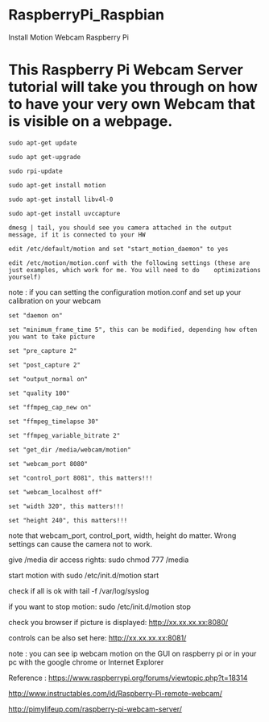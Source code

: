 # RaspberryPi_Raspbian
Install Motion Webcam Raspberry Pi


# This Raspberry Pi Webcam Server tutorial will take you through on how to have your very own Webcam that is visible on a webpage.

    sudo apt-get update

    sudo apt get-upgrade

    sudo rpi-update

    sudo apt-get install motion

    sudo apt-get install libv4l-0

    sudo apt-get install uvccapture

    dmesg | tail, you should see you camera attached in the output message, if it is connected to your HW

    edit /etc/default/motion and set "start_motion_daemon" to yes

    edit /etc/motion/motion.conf with the following settings (these are just examples, which work for me. You will need to do    optimizations yourself)


note : if you can setting the configuration motion.conf and set up your calibration on your webcam

    set "daemon on"

    set "minimum_frame_time 5", this can be modified, depending how often you want to take picture

    set "pre_capture 2"

    set "post_capture 2"

    set "output_normal on"

    set "quality 100" 

    set "ffmpeg_cap_new on"

    set "ffmpeg_timelapse 30"

    set "ffmpeg_variable_bitrate 2"

    set "get_dir /media/webcam/motion"

    set "webcam_port 8080"

    set "control_port 8081", this matters!!!

    set "webcam_localhost off"

    set "width 320", this matters!!!

    set "height 240", this matters!!!

note that webcam_port, control_port, width, height do matter. Wrong settings can cause the camera not to work.

give /media dir access rights: sudo chmod 777 /media

start motion with sudo /etc/init.d/motion start

check if all is ok with tail -f /var/log/syslog

if you want to stop motion: sudo /etc/init.d/motion stop

check you browser if picture is displayed: http://xx.xx.xx.xx:8080/

controls can be also set here: http://xx.xx.xx.xx:8081/

note : you can see ip webcam motion on the GUI on raspberry pi or in your pc with the google chrome or Internet Explorer


Reference :
https://www.raspberrypi.org/forums/viewtopic.php?t=18314

http://www.instructables.com/id/Raspberry-Pi-remote-webcam/

http://pimylifeup.com/raspberry-pi-webcam-server/
